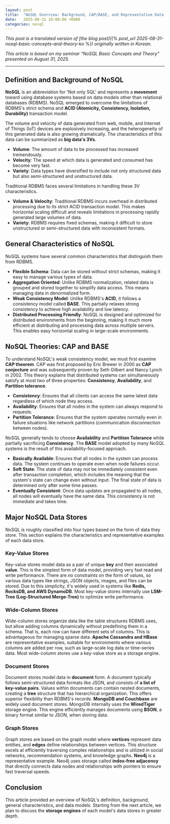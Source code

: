 ```yaml
---
layout: post
title:  "NoSQL Overview: Background, CAP/BASE, and Representative Data Models"
date:   2025-08-31 18:00:00 +0900
categories: nosql
---
```


*This post is a translated version of [the blog post]({% post_url 2025-08-31-nosql-basic-concepts-and-theory-ko %}) originally written in Korean.*

*This article is based on my seminar "NoSQL Basic Concepts and Theory" presented on August 31, 2025.*

---

## Definition and Background of NoSQL

**NoSQL** is an abbreviation for 'Not only SQL' and represents a **movement** toward using database systems based on data models other than relational databases (RDBMS). NoSQL emerged to overcome the limitations of RDBMS's strict schema and **ACID (Atomicity, Consistency, Isolation, Durability)** transaction model.

The volume and velocity of data generated from web, mobile, and Internet of Things (IoT) devices are explosively increasing, and the heterogeneity of this generated data is also growing dramatically. The characteristics of this data can be summarized as **big data's 3Vs**.

- **Volume**: The amount of data to be processed has increased tremendously.
- **Velocity**: The speed at which data is generated and consumed has become very fast.
- **Variety**: Data types have diversified to include not only structured data but also semi-structured and unstructured data.

Traditional RDBMS faces several limitations in handling these 3V characteristics.

- **Volume & Velocity**: Traditional RDBMS incurs overhead in distributed processing due to its strict ACID transaction model. This makes horizontal scaling difficult and reveals limitations in processing rapidly generated large volumes of data.
- **Variety**: RDBMS requires fixed schemas, making it difficult to store unstructured or semi-structured data with inconsistent formats.

## General Characteristics of NoSQL

NoSQL systems have several common characteristics that distinguish them from RDBMS.

- **Flexible Schema**: Data can be stored without strict schemas, making it easy to manage various types of data.
- **Aggregation Oriented**: Unlike RDBMS normalization, related data is grouped and stored together to simplify data access. This means managing data in denormalized form.
- **Weak Consistency Model**: Unlike RDBMS's **ACID**, it follows a consistency model called **BASE**. This partially relaxes strong consistency to achieve high availability and low latency.
- **Distributed Processing Friendly**: NoSQL is designed and optimized for distributed environments from the beginning, making it much more efficient at distributing and processing data across multiple servers. This enables easy horizontal scaling in large-scale environments.

## NoSQL Theories: CAP and BASE

To understand NoSQL's weak consistency model, we must first examine **CAP theorem**. CAP was first proposed by Eric Brewer in 2000 as **CAP conjecture** and was subsequently proven by Seth Gilbert and Nancy Lynch in 2002. This theory explains that distributed systems can simultaneously satisfy at most two of three properties: **Consistency**, **Availability**, and **Partition tolerance**.

- **Consistency**: Ensures that all clients can access the same latest data regardless of which node they access.
- **Availability**: Ensures that all nodes in the system can always respond to requests.
- **Partition Tolerance**: Ensures that the system operates normally even in failure situations like network partitions (communication disconnection between nodes).

NoSQL generally tends to choose **Availability** and **Partition Tolerance** while partially sacrificing **Consistency**. The **BASE** model adopted by many NoSQL systems is the result of this availability-focused approach.

- **Basically Available**: Ensures that all nodes in the system can process data. The system continues to operate even when node failures occur.
- **Soft State**: The state of data may not be immediately consistent even after transaction completion, which includes the meaning that the system's state can change even without input. The final state of data is determined only after some time passes.
- **Eventually Consistent**: Once data updates are propagated to all nodes, all nodes will eventually have the same data. This consistency is not immediate and takes time.

## Major NoSQL Data Stores

NoSQL is roughly classified into four types based on the form of data they store.
This section explains the characteristics and representative examples of each data store.

### Key-Value Stores

Key-value stores model data as a pair of unique **key** and their associated **value**.
This is the simplest form of data model, providing very fast read and write performance.
There are no constraints on the form of values, so various data types like strings, JSON objects, images, and files can be stored.
Due to this simplicity, it's widely used in systems like **Redis, RocksDB, and AWS DynamoDB**.
Most key-value stores internally use **LSM-Tree (Log-Structured Merge-Tree)** to optimize write performance.

### Wide-Column Stores

Wide-column stores organize data like the table structures RDBMS uses, but allow adding columns dynamically without predefining them in a schema.
That is, each row can have different sets of columns.
This is advantageous for managing sparse data.
**Apache Cassandra and HBase** are representative examples, suitable for environments where various columns are added per row, such as large-scale log data or time-series data.
Most wide-column stores use a key-value store as a storage engine.

### Document Stores

Document stores model data in **document** form.
A document typically follows semi-structured data formats like JSON, and consists of **a list of key-value pairs**.
Values within documents can contain nested documents, creating a **tree** structure that has hierarchical organization.
This offers superior flexibility than RDBMS's records. 
**MongoDB and Couchbase** are widely used document stores. 
MongoDB internally uses the **WiredTiger** storage engine. This engine efficiently manages documents using **BSON**, a binary format similar to JSON, when storing data.

### Graph Stores

Graph stores are based on the graph model where **vertices** represent data entities, and **edges** define relationships between vertices. 
This structure excels at efficiently traversing complex relationships and is utilized in social networks, recommendation systems, and knowledge graphs. 
**Neo4j** is a representative example. 
Neo4j uses storage called **index-free adjacency** that directly connects data nodes and relationships with pointers to ensure fast traversal speeds.

## Conclusion

This article provided an overview of NoSQL's definition, background, general characteristics, and data models.
Starting from the next article, we plan to discuss the **storage engines** of each model's data stores in greater depth.